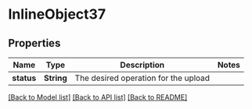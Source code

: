 # InlineObject37

## Properties
Name | Type | Description | Notes
------------ | ------------- | ------------- | -------------
**status** | **String** | The desired operation for the upload | 

[[Back to Model list]](../README.md#documentation-for-models) [[Back to API list]](../README.md#documentation-for-api-endpoints) [[Back to README]](../README.md)


